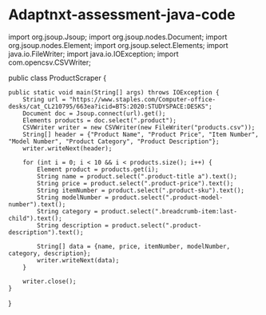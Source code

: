 # Adaptnxt-assessment-java-code
import org.jsoup.Jsoup;
import org.jsoup.nodes.Document;
import org.jsoup.nodes.Element;
import org.jsoup.select.Elements;
import java.io.FileWriter;
import java.io.IOException;
import com.opencsv.CSVWriter;

public class ProductScraper {

    public static void main(String[] args) throws IOException {
        String url = "https://www.staples.com/Computer-office-desks/cat_CL210795/663ea?icid=BTS:2020:STUDYSPACE:DESKS";
        Document doc = Jsoup.connect(url).get();
        Elements products = doc.select(".product");
        CSVWriter writer = new CSVWriter(new FileWriter("products.csv"));
        String[] header = {"Product Name", "Product Price", "Item Number", "Model Number", "Product Category", "Product Description"};
        writer.writeNext(header);

        for (int i = 0; i < 10 && i < products.size(); i++) {
            Element product = products.get(i);
            String name = product.select(".product-title a").text();
            String price = product.select(".product-price").text();
            String itemNumber = product.select(".product-sku").text();
            String modelNumber = product.select(".product-model-number").text();
            String category = product.select(".breadcrumb-item:last-child").text();
            String description = product.select(".product-description").text();

            String[] data = {name, price, itemNumber, modelNumber, category, description};
            writer.writeNext(data);
        }

        writer.close();
    }
}
